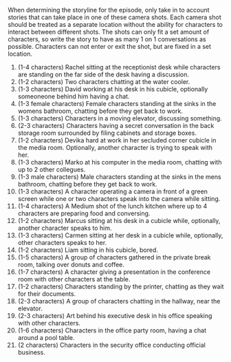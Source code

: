 When determining the storyline for the episode, only take in to account stories that can take place in one of these camera shots. Each camera shot should be treated as a separate location without the ability for characters to interact between different shots. The shots can only fit a set amount of characters, so write the story to have as many 1 on 1 conversations as possible. Characters can not enter or exit the shot, but are fixed in a set location.
1. (1-4 characters) Rachel sitting at the receptionist desk while characters are standing on the far side of the desk having a discussion.
2. (1-2 characters) Two characters chatting at the water cooler.
3. (1-3 characters) David working at his desk in his cubicle, optionally someoneone behind him having a chat.
4. (1-3 female characters) Female characters standing at the sinks in the womens bathroom, chatting before they get back to work.
5. (1-3 characters) Characters in a moving elevator, discussing something.
6. (2-3 characters) Characters having a secret conversation in the back storage room surrounded by filing cabinets and storage boxes.
7. (1-2 characters) Devika hard at work in her secluded corner cubicle in the media room. Optionally, another character is trying to speak with her.
8. (1-3 characters) Marko at his computer in the media room, chatting with up to 2 other collegues.
9. (1-3 male characters) Male characters standing at the sinks in the mens bathroom, chatting before they get back to work.
10. (1-3 characters) A character operating a camera in front of a green screen while one or two characters speak into the camera while sitting.
11. (1-4 characters) A Medium shot of the lunch kitchen where up to 4 characters are preparing food and conversing.
12. (1-2 characters) Marcus sitting at his desk in a cubicle while, optionally, another character speaks to him.
13. (1-3 characters) Carmen sitting at her desk in a cubicle while, optionally, other characters speaks to her.
14. (1-2 characters) Liam sitting in his cubicle, bored.
15. (1-5 characters) A group of characters gathered in the private break room, talking over donuts and coffee.
16. (1-7 characters) A character giving a presentation in the conference room with other characters at the table.
17. (1-2 characters) Characters standing by the printer, chatting as they wait for their documents.
18. (2-3 characters) A group of characters chatting in the hallway, near the elevator.
19. (2-3 characters) Art behind his executive desk in his office speaking with other characters.
20. (1-6 characters) Characters in the office party room, having a chat around a pool table.
21. (2 characters) Characters in the security office conducting official business. 